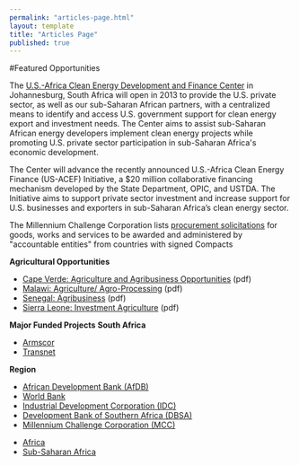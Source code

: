 ```yaml
---
permalink: "articles-page.html"
layout: template
title: "Articles Page"
published: true
---
```



#Featured Opportunities

The <a href="http://www.ustda.gov/news/pressreleases/2012/SubSaharanAfrica/SouthAfrica/SouthAfricaCEDFC_FactSheet_112812.pdf">U.S.-Africa Clean Energy Development and Finance Center</a> in Johannesburg, South Africa will open in 2013 to provide the U.S. private sector, as well as our sub-Saharan African partners, with a centralized means to identify and access U.S. government support for clean energy export and investment needs. The Center aims to assist sub-Saharan African energy developers implement clean energy projects while promoting U.S. private sector participation in sub-Saharan Africa's economic development.


The Center will advance the recently announced U.S.-Africa Clean Energy Finance (US-ACEF) Initiative, a $20 million collaborative financing mechanism developed by the State Department, OPIC, and USTDA. The Initiative aims to support private sector investment and increase support for U.S. businesses and exporters in sub-Saharan Africa’s clean energy sector.


The Millennium Challenge Corporation lists <a href="http://www.mcc.gov/pages/business/compactprocurements">procurement solicitations</a> for goods, works and services to be awarded and administered by "accountable entities" from countries with signed Compacts


<strong>Agricultural Opportunities</strong>
<ul>
<li>
<a href="http://export.gov/static/Cape%20Verde%20Agricultural%20and%20Agribusiness%20Opportunities%20Final%XXXXXXXXX0_Latest_eg_main_059583.pdf">Cape Verde: Agriculture and Agribusiness Opportunities</a> (pdf)</li>
<li>
<a href="http://export.gov/static/MALAWI%20agribusiness%20opportunities%20rev1_Latest_eg_main_059584.pdf">Malawi: Agriculture/ Agro-Processing</a> (pdf)</li>
<li>
<a href="http://export.gov/static/Senegal%20agribusiness%20rev1_Latest_eg_main_059585.pdf">Senegal: Agribusiness</a> (pdf)</li>
<li>
<a href="http://export.gov/static/Sierra%20Leone%20investment%20agriculture_Latest_eg_main_059586.pdf">Sierra Leone: Investment Agriculture</a> (pdf)</li>
</ul>
<strong>Major Funded Projects</strong>
<strong>South Africa </strong>
<ul>
<li><a href="http://www.armscor.co.za/">Armscor</a></li>
<li><a href="http://www.transnet.co.za/BusinessWithUs/TenderDocuments.aspx">Transnet</a></li>
</ul>
<p><strong>Region</strong></p>
<ul>
<li><a href="http://www.afdb.org/en/projects-and-operations/">African Development Bank (AfDB)</a></li>
<li><a href="http://web.worldbank.org/WBSITE/EXTERNAL/PROJECTS/0,,menuPK:51563~pagePK:95873~piPK:95910~theSitePK:40941,00.html">World Bank</a></li>
<li><a href="http://www.idc.co.za/tenders/tenders.asp">Industrial Development Corporation (IDC)</a></li>
<li><a href="http://www.dbsa.org/(S(rqihtlr2ipevs2mpwlf03s55))/projects/pages/default.aspx">Development Bank of Southern Africa (DBSA)</a></li>
<li><a href="http://www.mcc.gov/pages/activities">Millennium Challenge Corporation (MCC) </a></li>
</ul>
<ul class='tags'>
<li><a href="https://new.export.gov/community/tags/Africa" rel="tag">Africa</a></li>
<li><a href="https://new.export.gov/community/tags/Sub-Saharan%20Africa" rel="tag">Sub-Saharan Africa</a></li>
</ul>




